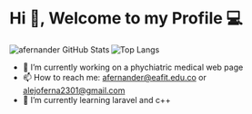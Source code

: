 # Hi  👋, Welcome to my Profile :computer: 





<img align="left" alt="afernander GitHub Stats" src="https://github-readme-stats.vercel.app/api?username=afernander&show_icons=true&theme=prussian&include_all_commits=true&hide_border=true&count_private=true">


![Top Langs](https://github-readme-stats.vercel.app/api/top-langs/?username=afernander&langs_count=10&show_icons=true&theme=prussian&layout=compact&hide_border=ture&count_private=true)

- 🔭 I’m currently working on a phychiatric medical web page
- 📫 How to reach me: afernander@eafit.edu.co or alejoferna2301@gmail.com
-  🌱 I’m currently learning laravel and c++
<!--
**afernander/afernander** is a ✨ _special_ ✨ repository because its `README.md` (this file) appears on your GitHub profile.

Here are some ideas to get you started:


- 👯 I’m looking to collaborate on ...
- 🤔 I’m looking for help with ...
- 💬 Ask me about ...
- 😄 Pronouns: ...
- ⚡ Fun fact: ...
-->
